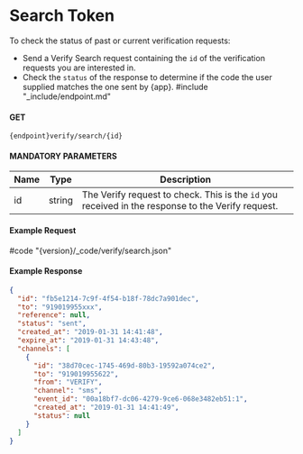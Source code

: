 # Search Token

To check the status of past or current verification requests:

- Send a Verify Search request containing the `id` of the verification requests you are interested in.
- Check the `status` of the response to determine if the code the user supplied matches the one sent by {app}.
  #include "\_include/endpoint.md"

#### GET

```
{endpoint}verify/search/{id}
```

#### MANDATORY PARAMETERS

| Name | Type   | Description                                                                                       |
| ---- | ------ | ------------------------------------------------------------------------------------------------- |
| id   | string | The Verify request to check. This is the `id` you received in the response to the Verify request. |

#### Example Request

#code "{version}/\_code/verify/search.json"

#### Example Response

```json
{
  "id": "fb5e1214-7c9f-4f54-b18f-78dc7a901dec",
  "to": "919019955xxx",
  "reference": null,
  "status": "sent",
  "created_at": "2019-01-31 14:41:48",
  "expire_at": "2019-01-31 14:43:48",
  "channels": [
    {
      "id": "38d70cec-1745-469d-80b3-19592a074ce2",
      "to": "919019955622",
      "from": "VERIFY",
      "channel": "sms",
      "event_id": "00a18bf7-dc06-4279-9ce6-068e3482eb51:1",
      "created_at": "2019-01-31 14:41:49",
      "status": null
    }
  ]
}
```
